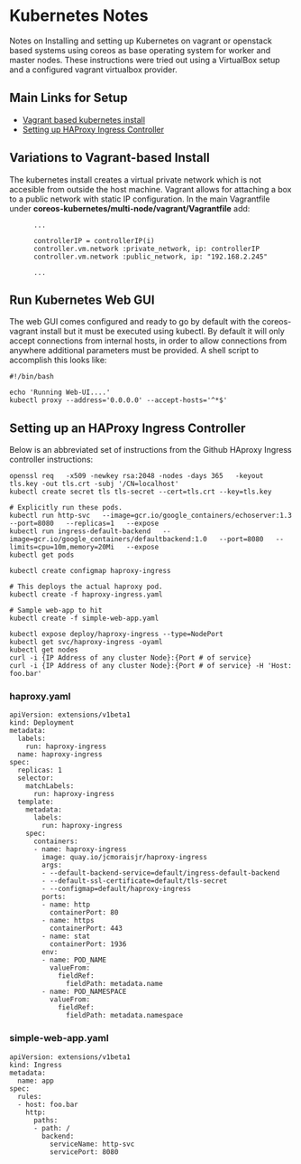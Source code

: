 # Kubernetes Notes

Notes on Installing and setting up Kubernetes on vagrant or openstack based systems using coreos as base operating system for worker and master nodes.  These instructions were tried out using a VirtualBox setup and a configured vagrant virtualbox provider.

## Main Links for Setup
* [Vagrant based kubernetes install](https://coreos.com/kubernetes/docs/latest/kubernetes-on-vagrant.html)
* [Setting up HAProxy Ingress Controller](https://github.com/kubernetes/ingress/tree/master/examples/deployment/haproxy)

## Variations to Vagrant-based Install
The kubernetes install creates a virtual private network which is not accesible from outside the host machine.  Vagrant allows for attaching a box to a public network with static IP configuration.  In the main Vagrantfile under **coreos-kubernetes/multi-node/vagrant/Vagrantfile** add:

```
      ...
      
      controllerIP = controllerIP(i)
      controller.vm.network :private_network, ip: controllerIP
      controller.vm.network :public_network, ip: "192.168.2.245"
      
      ...
```

## Run Kubernetes Web GUI
The web GUI comes configured and ready to go by default with the coreos-vagrant install but it must be executed using kubectl. By default it will only accept connections from internal hosts, in order to allow connections from anywhere additional parameters must be provided. A shell script to accomplish this looks like:

```
#!/bin/bash

echo 'Running Web-UI....'
kubectl proxy --address='0.0.0.0' --accept-hosts='^*$'
```

## Setting up an HAProxy Ingress Controller
Below is an abbreviated set of instructions from the Github HAproxy Ingress controller instructions:

```
openssl req   -x509 -newkey rsa:2048 -nodes -days 365   -keyout tls.key -out tls.crt -subj '/CN=localhost'
kubectl create secret tls tls-secret --cert=tls.crt --key=tls.key

# Explicitly run these pods.
kubectl run http-svc   --image=gcr.io/google_containers/echoserver:1.3   --port=8080   --replicas=1   --expose
kubectl run ingress-default-backend   --image=gcr.io/google_containers/defaultbackend:1.0   --port=8080   --limits=cpu=10m,memory=20Mi   --expose
kubectl get pods

kubectl create configmap haproxy-ingress

# This deploys the actual haproxy pod.
kubectl create -f haproxy-ingress.yaml

# Sample web-app to hit
kubectl create -f simple-web-app.yaml 

kubectl expose deploy/haproxy-ingress --type=NodePort
kubectl get svc/haproxy-ingress -oyaml
kubectl get nodes
curl -i {IP Address of any cluster Node}:{Port # of service}
curl -i {IP Address of any cluster Node}:{Port # of service} -H 'Host: foo.bar'
```

### haproxy.yaml
```
apiVersion: extensions/v1beta1
kind: Deployment
metadata:
  labels:
    run: haproxy-ingress
  name: haproxy-ingress
spec:
  replicas: 1
  selector:
    matchLabels:
      run: haproxy-ingress
  template:
    metadata:
      labels:
        run: haproxy-ingress
    spec:
      containers:
      - name: haproxy-ingress
        image: quay.io/jcmoraisjr/haproxy-ingress
        args:
        - --default-backend-service=default/ingress-default-backend
        - --default-ssl-certificate=default/tls-secret
        - --configmap=default/haproxy-ingress
        ports:
        - name: http
          containerPort: 80
        - name: https
          containerPort: 443
        - name: stat
          containerPort: 1936
        env:
        - name: POD_NAME
          valueFrom:
            fieldRef:
              fieldPath: metadata.name
        - name: POD_NAMESPACE
          valueFrom:
            fieldRef:
              fieldPath: metadata.namespace
```

### simple-web-app.yaml
```
apiVersion: extensions/v1beta1
kind: Ingress
metadata:
  name: app
spec:
  rules:
  - host: foo.bar
    http:
      paths:
      - path: /
        backend:
          serviceName: http-svc
          servicePort: 8080
 ```



